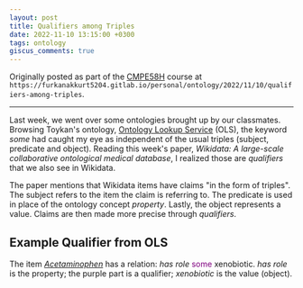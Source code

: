 ```yaml
---
layout: post
title: Qualifiers among Triples
date: 2022-11-10 13:15:00 +0300
tags: ontology
giscus_comments: true
---
```


Originally posted as part of the [CMPE58H](https://cmpe.boun.edu.tr/courses/cmpe58h) course at `https://furkanakkurt5204.gitlab.io/personal/ontology/2022/11/10/qualifiers-among-triples`.

---

Last week, we went over some ontologies brought up by our classmates. Browsing Toykan's ontology, [Ontology Lookup Service](https://www.ebi.ac.uk/ols/index) (OLS), the keyword _some_ had caught my eye as independent of the usual triples (subject, predicate and object). Reading this week's paper, _Wikidata: A large-scale collaborative ontological medical database_, I realized those are _qualifiers_ that we also see in Wikidata.

The paper mentions that Wikidata items have claims "in the form of triples". The subject refers to the item the claim is referring to. The predicate is used in place of the ontology concept _property_. Lastly, the object represents a value. Claims are then made more precise through _qualifiers_.

## Example Qualifier from OLS

The item [_Acetaminophen_](http://purl.obolibrary.org/obo/CHEBI_46195) has a relation: _has role_ <span style="color:purple">some</span> xenobiotic. _has role_ is the property; the purple part is a qualifier; _xenobiotic_ is the value (object).
